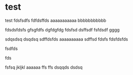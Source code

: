 test
====

test
fdsfsdfs
fdfdsffds
aaaaaaaaaaa
bbbbbbbbbbb

fdsdsfdsfs
gfsgfdfs
dgfdgfdg
fdsfsd
dsffsdf
fsfdsdf
gggg


sdqsdsq
dsqdsq
sdffdsfds
aaaaaaaaaa
sdffsd
fdsfs
fdsfdsfds

fsdfds

fds

fsfsq
jkljkl
aaaaaa
ffs
ffs
dsqqds
dsdsq
